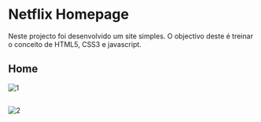 # Netflix Homepage
 Neste projecto foi desenvolvido um site simples.
 O objectivo deste é treinar o conceito de HTML5, CSS3 e javascript.
  ## Home
  ![1](https://user-images.githubusercontent.com/26737849/95576860-12c88480-0a29-11eb-92b5-db0ec938a258.png)
  ##
  ![2](https://user-images.githubusercontent.com/26737849/95577263-ba45b700-0a29-11eb-925d-e7618a75c0e0.png)
